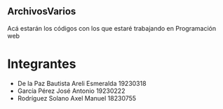 ## ArchivosVarios
Acá estarán los códigos con los que estaré trabajando en Programación web

# Integrantes
- De la Paz Bautista Areli Esmeralda 19230318
- García Pérez José Antonio 19230222
- Rodríguez Solano Axel Manuel 18230755
